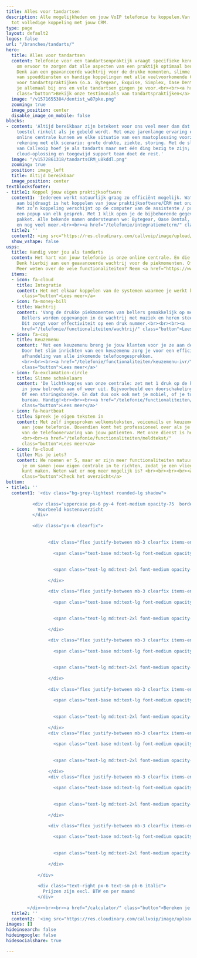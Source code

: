 ```yaml
---
title: Alles voor tandartsen
description: Alle mogelijkheden om jouw VoIP telefonie te koppelen.Van Chrome integratie
  tot volledige koppeling met jouw CRM.
type: page
layout: default2
logos: false
url: "/branches/tandarts/"
hero:
  title: Alles voor tandartsen
  content: Telefonie voor een tandartsenpraktijk vraagt specifieke kennis en toepassingen
    om ervoor te zorgen dat alle aspecten van een praktijk optimaal bediend worden.
    Denk aan een geavanceerde wachtrij voor de drukke momenten, slimme op maat inrichtingen
    van spoeddiensten en handige koppelingen met alle veelvoorkomende CRM systemen
    voor tandartspraktijken (o.a. Bytegear, Exquise, Simplex, Oase Dental). Dit vind
    je allemaal bij ons en vele tandartsen gingen je voor.<br><br><a href="/testimonials/"
    class="button">Bekijk onze testimonials van tandartspraktijken</a>
  image: "/v1571655384/dentist_w87pke.png"
  zooming: true
  image_position: center
  disable_image_on_mobile: false
blocks:
- content: 'Altijd bereikbaar zijn betekent voor ons veel meer dan dat er ergens een
    toestel rinkelt als je gebeld wordt. Met onze jarenlange ervaring én uitgekiende
    online centrale kunnen we elke situatie van een maatoplossing voorzien. We houden
    rekening met elk scenario: grote drukte, ziekte, storing. Met de slimme tools
    van Callvoip hoef je als tandarts maar met één ding bezig te zijn; je vak. Onze
    cloud-oplossing en toegewijd support team doet de rest.'
  image: "/v1572861318/tandartsCRM_u8kddl.png"
  zooming: true
  position: image_left
  title: Altijd bereikbaar
  image_position: center
textblocksfooter:
- title1: Koppel jouw eigen praktijksoftware
  content1: 'Iedereen werkt natuurlijk graag zo efficiënt mogelijk. Wat daar echt
    aan bijdraagt is het koppelen van jouw praktijksoftware/CRM met onze telefonie.
    Met zo’n koppeling verschijnt op de computer van de assistente / praktijkondersteuner
    een popup van elk gesprek. Met 1 klik open je de bijbehorende gegevens in jouw
    pakket. Alle bekende namen ondersteunen we: Bytegear, Oase Dental, Exquise, Simplex
    en nog veel meer.<br><br><a href="/telefonie/integratiemetcrm/" class="button">Lees meer over integratie</a>'
  title2: ''
  content2: <img src="https://res.cloudinary.com/callvoip/image/upload/v1601302814/exquise_llmfrz.png">
  show_vshape: false
usps:
  title: Handig voor jou als tandarts
  content: Het hart van jouw telefonie is onze online centrale. En die kan een aantal erg handige zaken voor elke tandartspraktijk.
    Denk hierbij aan een geavanceerde wachtrij voor de piekmomenten. Of de mogelijkheid om voor elke gelegenheid je eigen teksten in te spreken.
    Meer weten over de vele functionaliteiten? Neem <a href="https://www.callvoip.nl/contact/">contact</a> met ons op, we vertellen je er alles over!
  items:
  - icon: fa-cloud
    title: Integratie
    content: Het met elkaar koppelen van de systemen waarmee je werkt kan veel tijdswinst opleveren. Daarom hebben wij een standaard Chrome integratie en kunnen ook nog eens koppelen met lange lijst pakketten, zoals bekende praktijksoftwaresystemen als Oase Dental, Excuise en vele anderen.<br><br><a href="/telefonie/integratie/"
      class="button">Lees meer</a>
  - icon: fa-money-bill
    title: Wachtrij
    content: 'Vang de drukke piekmomenten van bellers gemakkelijk op met onze geavanceerde wachtrij.
      Bellers worden opgevangen in de wachtrij met muziek en horen steeds hoeveel wachtenden nog voor ze zijn.
      Dit zorgt voor effectiviteit op een druk nummer.<br><br><br><a
      href="/telefonie/functionaliteiten/wachtrij/" class="button">Lees meer</a>'
  - icon: fa-cog
    title: Keuzemenu
    content: 'Met een keuzemenu breng je jouw klanten voor je ze aan de lijn hebt al bij de juiste persoon.
      Door het slim inrichten van een keuzemenu zorg je voor een efficiënte en klantvriendelijke 
      afhandeling van alle inkomende telefoongesprekken. 
      <br><br><br><a href="/telefonie/functionaliteiten/keuzemenu-ivr/"
      class="button">Lees meer</a>'
  - icon: fa-exclamation-circle
    title: Slimme schakelaars
    content: 'De lichtknopjes van onze centrale: zet met 1 druk op de knop een afslag
      in jouw belroute aan of weer uit. Bijvoorbeeld een doorschakeling naar je mobiel.
      Of een storingsbandje. En dat dus ook ook met je mobiel, of je toestel op je
      bureau. Handig!<br><br><br><a href="/telefonie/functionaliteiten/omleiding-flow-control/"
      class="button">Lees meer</a>'
  - icon: fa-heartbeat
    title: Spreek je eigen teksten in
    content: Met zelf ingesproken welkomsteksten, voicemails en keuzemenu's geef je een persoonlijke teint
      aan jouw telefonie. Bovendien komt het professioneel over als je je eigen 'stem' laat horen in alle aspecten
      van de telefoonervaring van jouw patienten. Met onze dienst is het zelf inspreken zo geregeld! 
      <br><br><a href="/telefonie/functionaliteiten/meldtekst/"
      class="button">Lees meer</a>
  - icon: fa-cloud
    title: Mis je iets?
    content: We noemen er 5, maar er zijn meer functionaliteiten natuurlijk. We bellen
      je om samen jouw eigen centrale in te richten, zodat je een vliegende start
      kunt maken. Weten wat er nog meer mogelijk is? <br><br><br><br><a href="/telefonie/functionaliteiten/"
      class="button">Check het overzicht</a>
bottom:
- title1: ''
  content1: '<div class="bg-grey-lightest rounded-lg shadow">
          
          <div class="uppercase px-6 py-4 font-medium opacity-75  border-b border-grey-light mb-4">
            Voorbeeld kostenoverzicht
          </div>
          
          <div class="px-6 clearfix">
          
              
                <div class="flex justify-between mb-3 clearfix items-end">
                  
                  <span class="text-base md:text-lg font-medium opacity-50 flex-1">Telefooncentrale</span>
                  
                  
                  <span class="text-lg md:text-2xl font-medium opacity-75">€7,50</span>
                  
                </div>

                <div class="flex justify-between mb-3 clearfix items-end">
                  
                  <span class="text-base md:text-lg font-medium opacity-50 flex-1">Telefoonnummer</span>
                  
                  
                  <span class="text-lg md:text-2xl font-medium opacity-75">€2,-</span>
                  
                </div>

                <div class="flex justify-between mb-3 clearfix items-end">
                  
                  <span class="text-base md:text-lg font-medium opacity-50 flex-1">3x Toestelaccount</span>
                  
                  
                  <span class="text-lg md:text-2xl font-medium opacity-75">€12,-</span>
                  
                </div>
              
                <div class="flex justify-between mb-3 clearfix items-end">
                  
                  <span class="text-base md:text-lg font-medium opacity-50 flex-1">Wachtrij</span>
                  
                  
                  <span class="text-lg md:text-2xl font-medium opacity-75">€4,-</span>
                  
                </div>
                <div class="flex justify-between mb-3 clearfix items-end">
                  
                  <span class="text-base md:text-lg font-medium opacity-50 flex-1">Keuzemenu</span>
                  
                  
                  <span class="text-lg md:text-2xl font-medium opacity-75">€4,-</span>
                  
                </div>
                <div class="flex justify-between mb-3 clearfix items-end">
                  
                  <span class="text-base md:text-lg font-medium opacity-50 flex-1">Integratie CRM</span>
                  
                  
                  <span class="text-lg md:text-2xl font-medium opacity-75">€5,-</span>
                  
                </div>

                <div class="flex justify-between mb-3 clearfix items-end">
                  
                  <span class="text-base md:text-lg font-medium opacity-75 flex-1">Totaal</span>
                  
                  
                  <span class="text-lg md:text-2xl font-medium opacity-75">€34,50</span>
                  
                </div>                
              
            </div>
            
            <div class="text-right px-6 text-sm pb-6 italic">
              Prijzen zijn excl. BTW en per maand
            </div>
            
        </div><br><br><a href="/calculator/" class="button">Bereken je eigen kosten</a>'
  title2: ''
  content2: '<img src="https://res.cloudinary.com/callvoip/image/upload/v1617013618/blf-new2_glvuie.png">'
images: []
hideinsearch: false
hideingoogle: false
hidesocialshare: true

---
```

